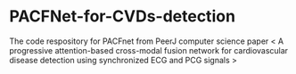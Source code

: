 # PACFNet-for-CVDs-detection
The code respository for PACFnet from PeerJ computer science paper < A progressive attention-based cross-modal fusion network for cardiovascular disease detection using synchronized ECG and PCG signals >
